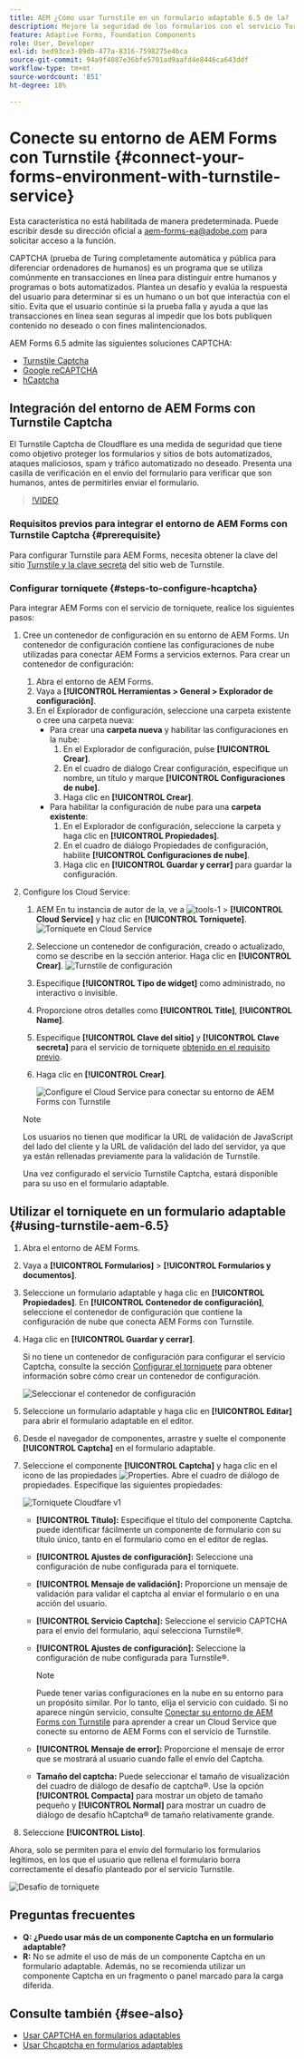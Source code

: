 ```yaml
---
title: AEM ¿Cómo usar Turnstile en un formulario adaptable 6.5 de la?
description: Mejore la seguridad de los formularios con el servicio Turnstile sin esfuerzo. Guía paso a paso en el interior
feature: Adaptive Forms, Foundation Components
role: User, Developer
exl-id: bed93ce3-89db-477a-8316-7598275e4bca
source-git-commit: 94a9f4087e36bfe5701ad9aafd4e8446ca643ddf
workflow-type: tm+mt
source-wordcount: '851'
ht-degree: 18%

---
```


# Conecte su entorno de AEM Forms con Turnstile {#connect-your-forms-environment-with-turnstile-service}

<!--
<span class="preview">This feature is based on Feature Toggle id `FT_FORMS-12407`. To enable the feature, follow the steps given in the [Enable Feature Toggle](/help/forms/using/enable-feature-toggle.md) article. </span>
-->

<span class="preview">Esta característica no está habilitada de manera predeterminada. Puede escribir desde su dirección oficial a aem-forms-ea@adobe.com para solicitar acceso a la función.</span>

CAPTCHA (prueba de Turing completamente automática y pública para diferenciar ordenadores de humanos) es un programa que se utiliza comúnmente en transacciones en línea para distinguir entre humanos y programas o bots automatizados. Plantea un desafío y evalúa la respuesta del usuario para determinar si es un humano o un bot que interactúa con el sitio. Evita que el usuario continúe si la prueba falla y ayuda a que las transacciones en línea sean seguras al impedir que los bots publiquen contenido no deseado o con fines malintencionados.

AEM Forms 6.5 admite las siguientes soluciones CAPTCHA:

* [Turnstile Captcha](/help/forms/using/integrate-adaptive-forms-turnstile.md)
* [Google reCAPTCHA](/help/forms/using/captcha-adaptive-forms.md)
* [hCaptcha](/help/forms/using/integrate-adaptive-forms-hcaptcha.md)


<!-- ![Turnstile](assets/Turnstile-challenge.png)-->

## Integración del entorno de AEM Forms con Turnstile Captcha

El Turnstile Captcha de Cloudflare es una medida de seguridad que tiene como objetivo proteger los formularios y sitios de bots automatizados, ataques maliciosos, spam y tráfico automatizado no deseado. Presenta una casilla de verificación en el envío del formulario para verificar que son humanos, antes de permitirles enviar el formulario.

>[!VIDEO](https://video.tv.adobe.com/v/3440940/)

### Requisitos previos para integrar el entorno de AEM Forms con Turnstile Captcha {#prerequisite}

Para configurar Turnstile para AEM Forms, necesita obtener la clave del sitio [Turnstile y la clave secreta](https://developers.cloudflare.com/turnstile/get-started/) del sitio web de Turnstile.

### Configurar torniquete {#steps-to-configure-hcaptcha}

Para integrar AEM Forms con el servicio de torniquete, realice los siguientes pasos:

1. Cree un contenedor de configuración en su entorno de AEM Forms. Un contenedor de configuración contiene las configuraciones de nube utilizadas para conectar AEM Forms a servicios externos. Para crear un contenedor de configuración:
   1. Abra el entorno de AEM Forms.
   1. Vaya a **[!UICONTROL Herramientas > General > Explorador de configuración]**.
   1. En el Explorador de configuración, seleccione una carpeta existente o cree una carpeta nueva:
      * Para crear una **carpeta nueva** y habilitar las configuraciones en la nube:
         1. En el Explorador de configuración, pulse **[!UICONTROL Crear]**.
         1. En el cuadro de diálogo Crear configuración, especifique un nombre, un título y marque **[!UICONTROL Configuraciones de nube]**.
         1. Haga clic en **[!UICONTROL Crear]**.
      * Para habilitar la configuración de nube para una **carpeta existente**:
         1. En el Explorador de configuración, seleccione la carpeta y haga clic en **[!UICONTROL Propiedades]**.
         1. En el cuadro de diálogo Propiedades de configuración, habilite **[!UICONTROL Configuraciones de nube]**.
         1. Haga clic en **[!UICONTROL Guardar y cerrar]** para guardar la configuración.

1. Configure los Cloud Service:
   1. AEM En tu instancia de autor de la, ve a ![tools-1](assets/tools-1.png) > **[!UICONTROL Cloud Service]** y haz clic en **[!UICONTROL Torniquete]**.
      ![Torniquete en Cloud Service](assets/turnstile-in-ui.png)
   1. Seleccione un contenedor de configuración, creado o actualizado, como se describe en la sección anterior. Haga clic en **[!UICONTROL Crear]**.
      ![Turnstile de configuración](assets/config-hcaptcha.png)
   1. Especifique **[!UICONTROL Tipo de widget]** como administrado, no interactivo o invisible.
   1. Proporcione otros detalles como **[!UICONTROL Title]**, **[!UICONTROL Name]**.
   1. Especifique **[!UICONTROL Clave del sitio]** y **[!UICONTROL Clave secreta]** para el servicio de torniquete [obtenido en el requisito previo](#prerequisite).
   1. Haga clic en **[!UICONTROL Crear]**.

      ![Configure el Cloud Service para conectar su entorno de AEM Forms con Turnstile](assets/config-turntstile.png)

   >[!NOTE]
   > Los usuarios no tienen que modificar la URL de validación de JavaScript del lado del cliente y la URL de validación del lado del servidor, ya que ya están rellenadas previamente para la validación de Turnstile.

   Una vez configurado el servicio Turnstile Captcha, estará disponible para su uso en el formulario adaptable.

## Utilizar el torniquete en un formulario adaptable {#using-turnstile-aem-6.5}

1. Abra el entorno de AEM Forms.
1. Vaya a **[!UICONTROL Formularios]** > **[!UICONTROL Formularios y documentos]**.
1. Seleccione un formulario adaptable y haga clic en **[!UICONTROL Propiedades]**. En **[!UICONTROL Contenedor de configuración]**, seleccione el contenedor de configuración que contiene la configuración de nube que conecta AEM Forms con Turnstile.
1. Haga clic en **[!UICONTROL Guardar y cerrar]**.

   Si no tiene un contenedor de configuración para configurar el servicio Captcha, consulte la sección [Configurar el torniquete](#configure-turnstile-steps-to-configure-hcaptcha) para obtener información sobre cómo crear un contenedor de configuración.

   ![Seleccionar el contenedor de configuración](assets/captcha-properties.png)

1. Seleccione un formulario adaptable y haga clic en **[!UICONTROL Editar]** para abrir el formulario adaptable en el editor.
1. Desde el navegador de componentes, arrastre y suelte el componente **[!UICONTROL Captcha]** en el formulario adaptable.
1. Seleccione el componente **[!UICONTROL Captcha]** y haga clic en el icono de las propiedades ![Properties](assets/configure-icon.svg). Abre el cuadro de diálogo de propiedades. Especifique las siguientes propiedades:

   <!--![Turnstile v2](assets/turnstile-settings-v2.png)-->
   ![Torniquete Cloudfare v1](assets/turnstile-setting-v1.png)

   * **[!UICONTROL Título]:** Especifique el título del componente Captcha. puede identificar fácilmente un componente de formulario con su título único, tanto en el formulario como en el editor de reglas.
   * **[!UICONTROL Ajustes de configuración]:** Seleccione una configuración de nube configurada para el torniquete.
   * **[!UICONTROL Mensaje de validación]:** Proporcione un mensaje de validación para validar el captcha al enviar el formulario o en una acción del usuario.
   * **[!UICONTROL Servicio Captcha]:** Seleccione el servicio CAPTCHA para el envío del formulario, aquí selecciona Turnstile®.
   * **[!UICONTROL Ajustes de configuración]:** Seleccione la configuración de nube configurada para Turnstile®.
     >[!NOTE]
     >Puede tener varias configuraciones en la nube en su entorno para un propósito similar. Por lo tanto, elija el servicio con cuidado. Si no aparece ningún servicio, consulte [Conectar su entorno de AEM Forms con Turnstile](#connect-your-forms-environment-with-turnstile-service) para aprender a crear un Cloud Service que conecte su entorno de AEM Forms con el servicio de Turnstile.

   * **[!UICONTROL Mensaje de error]:** Proporcione el mensaje de error que se mostrará al usuario cuando falle el envío del Captcha.
   * **Tamaño del captcha:** Puede seleccionar el tamaño de visualización del cuadro de diálogo de desafío de captcha®. Use la opción **[!UICONTROL Compacta]** para mostrar un objeto de tamaño pequeño y **[!UICONTROL Normal]** para mostrar un cuadro de diálogo de desafío hCaptcha® de tamaño relativamente grande.

1. Seleccione **[!UICONTROL Listo]**.


Ahora, solo se permiten para el envío del formulario los formularios legítimos, en los que el usuario que rellena el formulario borra correctamente el desafío planteado por el servicio Turnstile.

![Desafío de torniquete](assets/turnstile-challenge.png)


## Preguntas frecuentes

* **Q: ¿Puedo usar más de un componente Captcha en un formulario adaptable?**
* **R:** No se admite el uso de más de un componente Captcha en un formulario adaptable. Además, no se recomienda utilizar un componente Captcha en un fragmento o panel marcado para la carga diferida.

## Consulte también {#see-also}

* [Usar CAPTCHA en formularios adaptables](/help/forms/using/captcha-adaptive-forms.md)
* [Usar Chcaptcha en formularios adaptables](/help/forms/using/integrate-adaptive-forms-hcaptcha.md)
